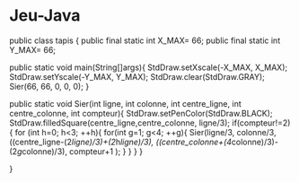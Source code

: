 Jeu-Java
========

public class tapis {
public final static int X_MAX= 66;
public final static int Y_MAX= 66;


public static void main(String[]args){
StdDraw.setXscale(-X_MAX, X_MAX);
    StdDraw.setYscale(-Y_MAX, Y_MAX);
    StdDraw.clear(StdDraw.GRAY);
    Sier(66, 66, 0, 0, 0);
}


public static void Sier(int ligne, int colonne, int centre_ligne, int centre_colonne, int compteur){
StdDraw.setPenColor(StdDraw.BLACK);
StdDraw.filledSquare(centre_ligne,centre_colonne, ligne/3);
if(compteur!=2){
for (int h=0; h<3; ++h){
for(int g=1; g<4; ++g){
Sier(ligne/3, colonne/3, ((centre_ligne-(2*ligne)/3)+(2*h*ligne)/3), ((centre_colonne+(4*colonne)/3)-(2*g*colonne)/3), compteur+1 );
} 
}
}
}

}
